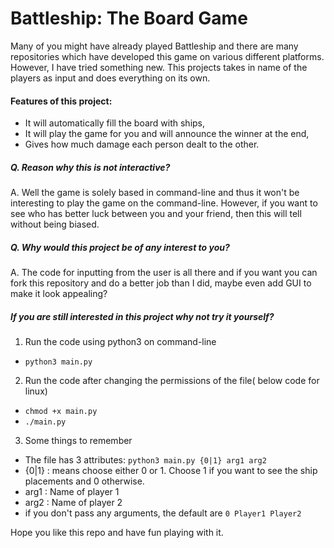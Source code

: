 # Battleship: The Board Game

Many of you might have already played Battleship and there are many repositories
which have developed this game on various different platforms. However, I have
tried something new. This projects takes in name of the players as input and does
everything on its own.

#### Features of this project:
* It will automatically fill the board with ships,
* It will play the game for you and will announce the winner at the end,
* Gives how much damage each person dealt to the other.

##### Q. Reason why this is not interactive?<br>
A. Well the game is solely based in command-line and thus it won't be interesting
   to play the game on the command-line. However, if you want to see who has better
   luck between you and your friend, then this will tell without being biased.

##### Q. Why would this project be of any interest to you?<br>
A. The code for inputting from the user is all there and if you want you can fork
   this repository and do a better job than I did, maybe even add GUI to make it
   look appealing?

##### If you are still interested in this project why not try it yourself?

1. Run the code using python3 on command-line<br>
 - `python3 main.py`

2. Run the code after changing the permissions of the file( below code for linux)
 - `chmod +x main.py`
 - `./main.py`

3. Some things to remember
 - The file has 3 attributes: `python3 main.py {0|1} arg1 arg2`
 - {0|1}
 : means choose either 0 or 1. Choose 1 if you want to see the ship placements and 0 otherwise.
 - arg1
 : Name of player 1
 - arg2
 : Name of player 2
 - if you don't pass any arguments, the default are `0 Player1 Player2`

 Hope you like this repo and have fun playing with it.
